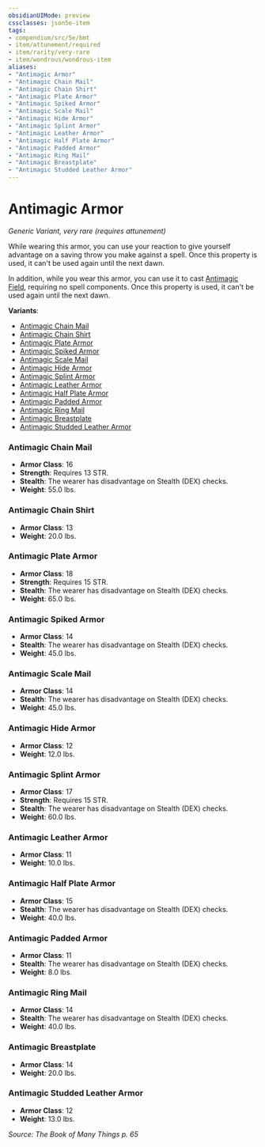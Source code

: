 ```yaml
---
obsidianUIMode: preview
cssclasses: json5e-item
tags:
- compendium/src/5e/bmt
- item/attunement/required
- item/rarity/very-rare
- item/wondrous/wondrous-item
aliases: 
- "Antimagic Armor"
- "Antimagic Chain Mail"
- "Antimagic Chain Shirt"
- "Antimagic Plate Armor"
- "Antimagic Spiked Armor"
- "Antimagic Scale Mail"
- "Antimagic Hide Armor"
- "Antimagic Splint Armor"
- "Antimagic Leather Armor"
- "Antimagic Half Plate Armor"
- "Antimagic Padded Armor"
- "Antimagic Ring Mail"
- "Antimagic Breastplate"
- "Antimagic Studded Leather Armor"
---
```

# Antimagic Armor
*Generic Variant, very rare (requires attunement)*  


While wearing this armor, you can use your reaction to give yourself advantage on a saving throw you make against a spell. Once this property is used, it can't be used again until the next dawn.

In addition, while you wear this armor, you can use it to cast [Antimagic Field](5E2014官方资源/spells/antimagic-field.md), requiring no spell components. Once this property is used, it can't be used again until the next dawn.

**Variants**:
- [Antimagic Chain Mail](#Antimagic%20Chain%20Mail)
- [Antimagic Chain Shirt](#Antimagic%20Chain%20Shirt)
- [Antimagic Plate Armor](#Antimagic%20Plate%20Armor)
- [Antimagic Spiked Armor](#Antimagic%20Spiked%20Armor)
- [Antimagic Scale Mail](#Antimagic%20Scale%20Mail)
- [Antimagic Hide Armor](#Antimagic%20Hide%20Armor)
- [Antimagic Splint Armor](#Antimagic%20Splint%20Armor)
- [Antimagic Leather Armor](#Antimagic%20Leather%20Armor)
- [Antimagic Half Plate Armor](#Antimagic%20Half%20Plate%20Armor)
- [Antimagic Padded Armor](#Antimagic%20Padded%20Armor)
- [Antimagic Ring Mail](#Antimagic%20Ring%20Mail)
- [Antimagic Breastplate](#Antimagic%20Breastplate)
- [Antimagic Studded Leather Armor](#Antimagic%20Studded%20Leather%20Armor)

### Antimagic Chain Mail

- **Armor Class**: 16
- **Strength**: Requires 13 STR.
- **Stealth**: The wearer has disadvantage on Stealth (DEX) checks.
- **Weight**: 55.0 lbs.

### Antimagic Chain Shirt

- **Armor Class**: 13
- **Weight**: 20.0 lbs.

### Antimagic Plate Armor

- **Armor Class**: 18
- **Strength**: Requires 15 STR.
- **Stealth**: The wearer has disadvantage on Stealth (DEX) checks.
- **Weight**: 65.0 lbs.

### Antimagic Spiked Armor

- **Armor Class**: 14
- **Stealth**: The wearer has disadvantage on Stealth (DEX) checks.
- **Weight**: 45.0 lbs.

### Antimagic Scale Mail

- **Armor Class**: 14
- **Stealth**: The wearer has disadvantage on Stealth (DEX) checks.
- **Weight**: 45.0 lbs.

### Antimagic Hide Armor

- **Armor Class**: 12
- **Weight**: 12.0 lbs.

### Antimagic Splint Armor

- **Armor Class**: 17
- **Strength**: Requires 15 STR.
- **Stealth**: The wearer has disadvantage on Stealth (DEX) checks.
- **Weight**: 60.0 lbs.

### Antimagic Leather Armor

- **Armor Class**: 11
- **Weight**: 10.0 lbs.

### Antimagic Half Plate Armor

- **Armor Class**: 15
- **Stealth**: The wearer has disadvantage on Stealth (DEX) checks.
- **Weight**: 40.0 lbs.

### Antimagic Padded Armor

- **Armor Class**: 11
- **Stealth**: The wearer has disadvantage on Stealth (DEX) checks.
- **Weight**: 8.0 lbs.

### Antimagic Ring Mail

- **Armor Class**: 14
- **Stealth**: The wearer has disadvantage on Stealth (DEX) checks.
- **Weight**: 40.0 lbs.

### Antimagic Breastplate

- **Armor Class**: 14
- **Weight**: 20.0 lbs.

### Antimagic Studded Leather Armor

- **Armor Class**: 12
- **Weight**: 13.0 lbs.


*Source: The Book of Many Things p. 65*